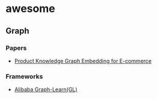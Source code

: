 # awesome

## Graph

### Papers
- [Product Knowledge Graph Embedding for E-commerce](https://arxiv.org/pdf/1911.12481v1)

### Frameworks
- [Alibaba Graph-Learn(GL)](https://github.com/alibaba/graph-learn)
